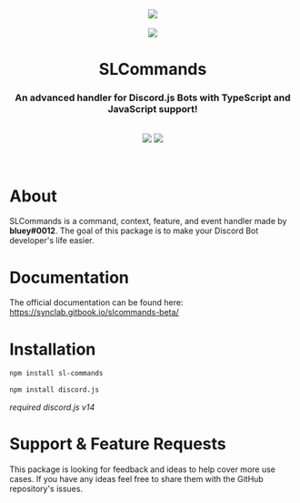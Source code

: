 <div align="center">
	<a href="https://npmjs.com/package/sl-commands"><img src="https://nodei.co/npm/sl-commands.png?mini=true"></a>
	<br><br>
	<a href="https://npmjs.com/package/sl-commands"><img src="https://cdn.discordapp.com/emojis/1009869462540918894.png?quality=lossless"></a>
  <h1><strong>SLCommands</strong></h1>
  <h3><strong>An advanced handler for Discord.js Bots with TypeScript and JavaScript support!</strong></h3><br>
	<img src="assets/made-with-typescript.svg"> <img src="assets/it-works.-why_.svg">
</div>
<br><br>

# **About**

SLCommands is a command, context, feature, and event handler made by **bluey#0012**. The goal of this package is to make your Discord Bot developer's life easier.

# **Documentation**

The official documentation can be found here: https://synclab.gitbook.io/slcommands-beta/

# **Installation**

```bash
npm install sl-commands
```

```bash
npm install discord.js
```
_required discord.js v14_

# **Support & Feature Requests**

This package is looking for feedback and ideas to help cover more use cases. If you have any ideas feel free to share them with the GitHub repository's issues.
